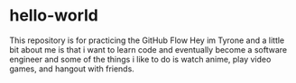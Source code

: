 # hello-world
This repository is for practicing the GitHub Flow
Hey im Tyrone and a little bit about me is that i want to learn code and eventually become a software engineer and some of the things i like to do is watch anime, play video games, and hangout with friends.
